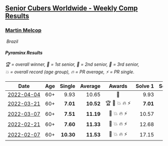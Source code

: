 <style>table {white-space: nowrap;}</style>
<link rel="stylesheet" type="text/css" href="/scw-comp/css/flags.css" />

## [Senior Cubers Worldwide - Weekly Comp Results](/scw-comp/results/)
### [Martin Melcop](README.md)

<i class="flag flag-BR" />&nbsp;Brazil

#### Pyraminx Results

<span style="white-space: nowrap;">🏆 = overall winner</span>, <span style="white-space: nowrap;">🥇 = 1st senior</span>, <span style="white-space: nowrap;">🥈 = 2nd senior</span>, <span style="white-space: nowrap;">🥉 = 3rd senior</span>, <span style="white-space: nowrap;">💥 = overall record (age group)</span>, <span style="white-space: nowrap;">🔥 = PR average</span>, <span style="white-space: nowrap;">⚡ = PR single</span>.

| Date | Age | Single | Average | Awards | Solve 1 | Solve 2 | Solve 3 | Solve 4 | Solve 5 | Video |
| :--: | :--: | --: | --: | :--: | --: | --: | --: | --: | --: | :-- |
| [2022-04-04](../../results/2022-04-04/pyram.md) | 60+ | 9.93 | 10.65 | 🥈 | 9.93 | 16.25 | 10.68 | 10.46 | 10.81 | [Desktop](https://www.facebook.com/100000468058820/videos/536776621128634) / [Mobile](https://m.facebook.com/100000468058820/videos/536776621128634) |
| [2022-03-21](../../results/2022-03-21/pyram.md) | 60+ | **7.01** | **10.52** | 🏆 🥇 💥 🔥 ⚡ | **7.01** | 10.96 | 13.15 | 13.04 | 7.57 | [Desktop](https://www.facebook.com/100000468058820/videos/1082543025641878) / [Mobile](https://m.facebook.com/100000468058820/videos/1082543025641878) |
| [2022-03-07](../../results/2022-03-07/pyram.md) | 60+ | **7.51** | **11.19** | 🥇 💥 🔥 ⚡ | 10.57 | 10.99 | 16.12 | 12.00 | **7.51** | [Desktop](https://www.facebook.com/100000468058820/videos/489027859493959) / [Mobile](https://m.facebook.com/100000468058820/videos/489027859493959) |
| [2022-02-21](../../results/2022-02-21/pyram.md) | 60+ | **7.60** | **11.33** | 🥇 💥 🔥 ⚡ | 12.68 | **7.60** | 11.20 | 11.25 | 11.55 | [Desktop](https://www.facebook.com/100000468058820/videos/1065094407380968) / [Mobile](https://m.facebook.com/100000468058820/videos/1065094407380968) |
| [2022-02-07](../../results/2022-02-07/pyram.md) | 60+ | **10.30** | **11.53** | 🥈 💥 🔥 ⚡ | 17.15 | 10.81 | 11.49 | **10.30** | 12.30 | [Desktop](https://www.facebook.com/100000468058820/videos/349924193662491) / [Mobile](https://m.facebook.com/100000468058820/videos/349924193662491) |


<!-- Global site tag (gtag.js) - Google Analytics -->
<script async src="https://www.googletagmanager.com/gtag/js?id=UA-86348435-3"></script>
<script>window.dataLayer = window.dataLayer || []; function gtag() {dataLayer.push(arguments);} gtag('js', new Date()); gtag('config', 'UA-86348435-3');</script>
